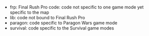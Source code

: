 * frp: Final Rush Pro code: code not specific to one game mode yet specific to the map
* lib: code not bound to Final Rush Pro
* paragon: code specific to Paragon Wars game mode
* survival: code specific to the Survival game modes
